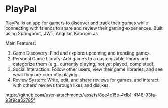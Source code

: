 # PlayPal

PlayPal is an app for gamers to discover and track their games while connecting with friends to share and review their gaming experiences. Built using Springboot, JWT, Angular, Kaboom.Js

Main Features:
1. Game Discovery: Find and explore upcoming and trending games.
2. Personal Game Library: Add games to a customizable library and categorize them (e.g., currently playing, not yet played, completed).
3. Social Interaction: Follow other users, view their game libraries, and see what they are currently playing.
4. Review System: Write, edit, and share reviews for games, and interact with others’ reviews through likes and dislikes.

https://github.com/user-attachments/assets/8ee4c15e-4db1-4146-93fa-93f9ca32785f

